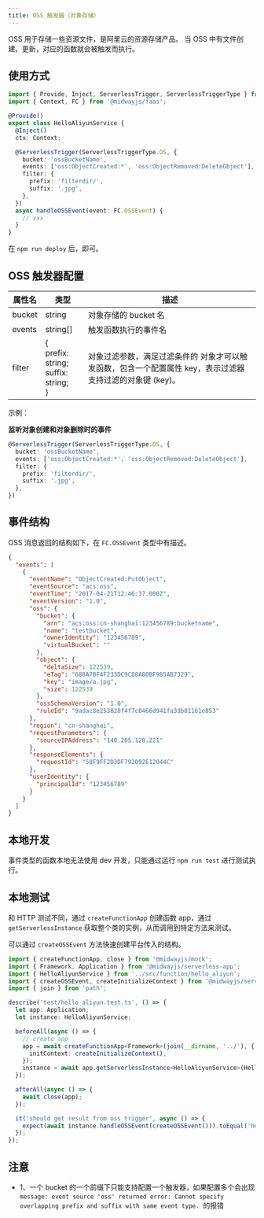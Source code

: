 ```yaml
---
title: OSS 触发器（对象存储）
---
```


OSS 用于存储一些资源文件，是阿里云的资源存储产品。 当 OSS 中有文件创建，更新，对应的函数就会被触发而执行。

## 使用方式

```typescript
import { Provide, Inject, ServerlessTrigger, ServerlessTriggerType } from '@midwayjs/decorator';
import { Context, FC } from '@midwayjs/faas';

@Provide()
export class HelloAliyunService {
  @Inject()
  ctx: Context;

  @ServerlessTrigger(ServerlessTriggerType.OS, {
    bucket: 'ossBucketName',
    events: ['oss:ObjectCreated:*', 'oss:ObjectRemoved:DeleteObject'],
    filter: {
      prefix: 'filterdir/',
      suffix: '.jpg',
    },
  })
  async handleOSSEvent(event: FC.OSSEvent) {
    // xxx
  }
}
```

在 `npm run deploy` 后，即可。

## OSS 触发器配置

| 属性名 | 类型     | 描述                 |
| ------ | -------- | -------------------- |
| bucket | string   | 对象存储的 bucket 名 |
| events | string[] | 触发函数执行的事件名 |
| filter | {<br />prefix: string;<br/>   suffix: string;<br/> } |对象过滤参数，满足过滤条件的 对象才可以触发函数，包含一个配置属性 key，表示过滤器支持过滤的对象键 (key)。|



示例：

**监听对象创建和对象删除时的事件**

```typescript
@ServerlessTrigger(ServerlessTriggerType.OS, {
  bucket: 'ossBucketName',
  events: ['oss:ObjectCreated:*', 'oss:ObjectRemoved:DeleteObject'],
  filter: {
    prefix: 'filterdir/',
    suffix: '.jpg',
  },
})
```

## 事件结构

OSS 消息返回的结构如下，在 `FC.OSSEvent` 类型中有描述。

```json
{
  "events": [
    {
      "eventName": "ObjectCreated:PutObject",
      "eventSource": "acs:oss",
      "eventTime": "2017-04-21T12:46:37.000Z",
      "eventVersion": "1.0",
      "oss": {
        "bucket": {
          "arn": "acs:oss:cn-shanghai:123456789:bucketname",
          "name": "testbucket",
          "ownerIdentity": "123456789",
          "virtualBucket": ""
        },
        "object": {
          "deltaSize": 122539,
          "eTag": "688A7BF4F233DC9C88A80BF985AB7329",
          "key": "image/a.jpg",
          "size": 122539
        },
        "ossSchemaVersion": "1.0",
        "ruleId": "9adac8e253828f4f7c0466d941fa3db81161e853"
      },
      "region": "cn-shanghai",
      "requestParameters": {
        "sourceIPAddress": "140.205.128.221"
      },
      "responseElements": {
        "requestId": "58F9FF2D3DF792092E12044C"
      },
      "userIdentity": {
        "principalId": "123456789"
      }
    }
  ]
}
```

## 本地开发

事件类型的函数本地无法使用 dev 开发，只能通过运行 `npm run test` 进行测试执行。

## 本地测试

和 HTTP 测试不同，通过 `createFunctionApp` 创建函数 app，通过 `getServerlessInstance` 获取整个类的实例，从而调用到特定方法来测试。

可以通过 `createOSSEvent` 方法快速创建平台传入的结构。

```typescript
import { createFunctionApp, close } from '@midwayjs/mock';
import { Framework, Application } from '@midwayjs/serverless-app';
import { HelloAliyunService } from '../src/function/hello_aliyun';
import { createOSSEvent, createInitializeContext } from '@midwayjs/serverless-fc-trigger';
import { join } from 'path';

describe('test/hello_aliyun.test.ts', () => {
  let app: Application;
  let instance: HelloAliyunService;

  beforeAll(async () => {
    // create app
    app = await createFunctionApp<Framework>(join(__dirname, '../'), {
      initContext: createInitializeContext(),
    });
    instance = await app.getServerlessInstance<HelloAliyunService>(HelloAliyunService);
  });

  afterAll(async () => {
    await close(app);
  });

  it('should get result from oss trigger', async () => {
    expect(await instance.handleOSSEvent(createOSSEvent())).toEqual('hello world');
  });
});
```

## 注意

- 1、一个 bucket 的一个前缀下只能支持配置一个触发器，如果配置多个会出现 `message: event source 'oss' returned error: Cannot specify overlapping prefix and suffix with same event type.`  的报错
